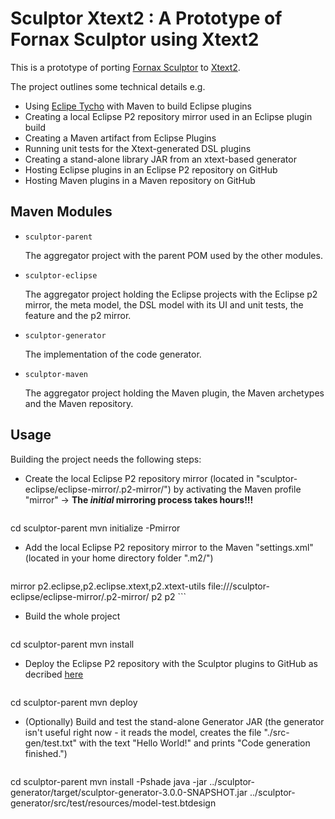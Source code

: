 Sculptor Xtext2 : A Prototype of Fornax Sculptor using Xtext2 
========================================================
This is a prototype of porting [Fornax Sculptor](https://sites.google.com/site/fornaxsculptor/) to [Xtext2](http://www.eclipse.org/Xtext/).

The project outlines some technical details e.g.

* Using [Eclipe Tycho](http://www.eclipse.org/tycho/) with Maven to build Eclipse plugins
* Creating a local Eclipse P2 repository mirror used in an Eclipse plugin build
* Creating a Maven artifact from Eclipse Plugins
* Running unit tests for the Xtext-generated DSL plugins
* Creating a stand-alone library JAR from an xtext-based generator
* Hosting Eclipse plugins in an Eclipse P2 repository on GitHub  
* Hosting Maven plugins in a Maven repository on GitHub  


Maven Modules
---------------

* `sculptor-parent`

  The aggregator project with the parent POM used by the other modules.

* `sculptor-eclipse`

  The aggregator project holding the Eclipse projects with the Eclipse p2 mirror, the meta model, the DSL model with its UI and unit tests, the feature and the p2 mirror.

* `sculptor-generator`

  The implementation of the code generator.

* `sculptor-maven`

  The aggregator project holding the Maven plugin, the Maven archetypes and the Maven repository.


Usage
-----------

Building the project needs the following steps:

* Create the local Eclipse P2 repository mirror (located in "sculptor-eclipse/eclipse-mirror/.p2-mirror/") by activating the Maven profile "mirror" -> **The *initial* mirroring process takes hours!!!**

  <pre>
cd sculptor-parent
mvn initialize -Pmirror
  </pre>

* Add the local Eclipse P2 repository mirror to the Maven "settings.xml" (located in your home directory folder ".m2/")

  ```xml
<mirrors>
    <mirror>
        <!--This sends request to p2 repositories to local mirror -->
        <id>mirror</id>
        <mirrorOf>p2.eclipse,p2.eclipse.xtext,p2.xtext-utils</mirrorOf>
        <url>file://<location of project>/sculptor-eclipse/eclipse-mirror/.p2-mirror/</url>
        <layout>p2</layout>
        <mirrorOfLayouts>p2</mirrorOfLayouts>
    </mirror>
</mirrors>
  ```

* Build the whole project

  <pre>
cd sculptor-parent
mvn install
  </pre>

* Deploy the Eclipse P2 repository with the Sculptor plugins to GitHub as decribed [here](http://stackoverflow.com/questions/14013644/hosting-a-maven-repository-on-github/)

  <pre>
cd sculptor-parent
mvn deploy
  </pre>

* (Optionally) Build and test the stand-alone Generator JAR (the generator isn't useful right now - it reads the model, creates the file "./src-gen/test.txt" with the text "Hello World!" and prints "Code generation finished.")

  <pre>
cd sculptor-parent
mvn install -Pshade
java -jar ../sculptor-generator/target/sculptor-generator-3.0.0-SNAPSHOT.jar ../sculptor-generator/src/test/resources/model-test.btdesign
  </pre>
